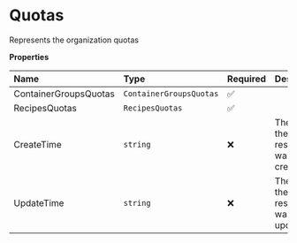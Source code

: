 # Quotas

Represents the organization quotas

**Properties**

| Name                  | Type                    | Required | Description                            |
| :-------------------- | :---------------------- | :------- | :------------------------------------- |
| ContainerGroupsQuotas | `ContainerGroupsQuotas` | ✅       |                                        |
| RecipesQuotas         | `RecipesQuotas`         | ✅       |                                        |
| CreateTime            | `string`                | ❌       | The time the resource was created      |
| UpdateTime            | `string`                | ❌       | The time the resource was last updated |
